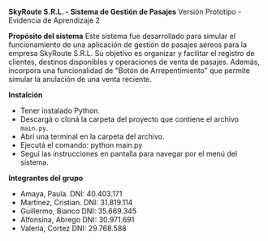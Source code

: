 **SkyRoute S.R.L. - Sistema de Gestión de Pasajes**
Versión Prototipo - Evidencia de Aprendizaje 2 

**Propósito del sistema** 
Este sistema fue desarrollado para simular el funcionamiento de una aplicación de gestión de pasajes aéreos para la empresa SkyRoute S.R.L. 
Su objetivo es organizar y facilitar el registro de clientes, destinos disponibles y operaciones de venta de pasajes. Además, incorpora una funcionalidad de "Botón de Arrepentimiento"
que permite simular la anulación de una venta reciente.

**Instalción** 
- Tener instalado Python.
- Descargá o cloná la carpeta del proyecto que contiene el archivo `main.py`.
- Abrí una terminal en la carpeta del archivo.
- Ejecutá el comando: python main.py
- Seguí las instrucciones en pantalla para navegar por el menú del sistema.

**Integrantes del grupo**
- Amaya, Paula. DNI: 40.403.171
- Martinez, Cristian. DNI: 31.819.114
- Guillermo, Bianco DNI: 35.669.345
- Alfonsina, Abrego DNI: 30.971.691
- Valeria, Cortez DNI: 29.768.588
